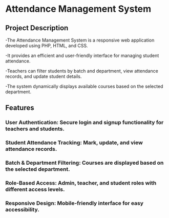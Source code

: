 # Attendance Management System
## Project Description
-The Attendance Management System is a responsive web application developed using PHP, HTML, and CSS. 

-It provides an efficient and user-friendly interface for managing student attendance. 

-Teachers can filter students by batch and department, view attendance records, and update student details. 

-The system dynamically displays available courses based on the selected department.
## Features
### User Authentication: Secure login and signup functionality for teachers and students.

### Student Attendance Tracking: Mark, update, and view attendance records.

### Batch & Department Filtering: Courses are displayed based on the selected department.

### Role-Based Access: Admin, teacher, and student roles with different access levels.

### Responsive Design: Mobile-friendly interface for easy accessibility.

